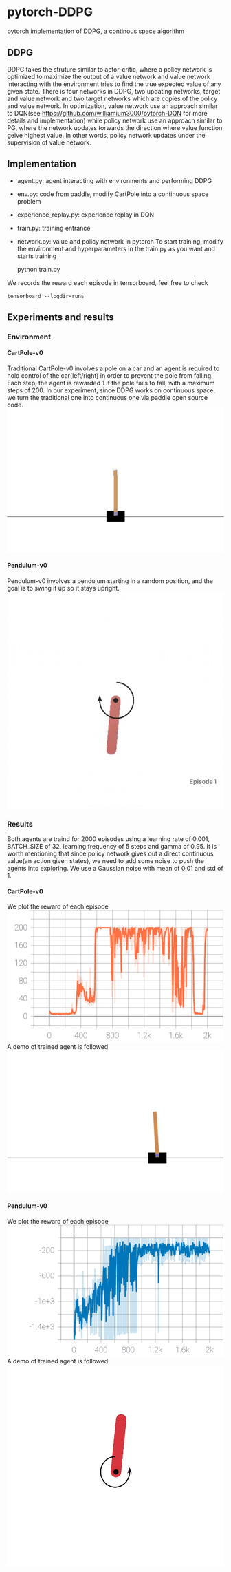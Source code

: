 # pytorch-DDPG
pytorch implementation of DDPG, a continous space algorithm

## DDPG
DDPG takes the struture similar to actor-critic, where a policy network is optimized to maximize the output of a value network and value network interacting with the environment tries to find the true expected value of any given state. There is four networks in DDPG, two updating networks, target and value network and two target networks which are copies of the policy and value network. In optimization, value network use an approach similar to DQN(see https://github.com/williamium3000/pytorch-DQN for more details and implementation) while policy network use an approach similar to PG, where the network updates torwards the direction where value function geive highest value. In other words, policy network updates under the supervision of value network.

## Implementation

- agent.py: agent interacting with environments and performing DDPG
- env.py: code from paddle, modify CartPole into a continuous space problem
- experience_replay.py: experience replay in DQN
- train.py: training entrance
- network.py: value and policy network in pytorch
To start training, modify the environment and hyperparameters in the train.py as you want and starts training

    python train.py

We records the reward each episode in tensorboard, feel free to check

    tensorboard --logdir=runs 
## Experiments and results

### Environment

#### CartPole-v0
Traditional CartPole-v0 involves a pole on a car and an agent is required to hold control of the car(left/right) in order to prevent the pole from falling. Each step, the agent is rewarded 1 if the pole fails to fall, with a maximum steps of 200. In our experiment, since DDPG works on continuous space, we turn the traditional one into continuous one via paddle open source code.
![](images/CartPole.png)

#### Pendulum-v0
Pendulum-v0 involves a pendulum starting in a random position, and the goal is to swing it up so it stays upright.
![](images/Pendulum-v0.png)

### Results
Both agents are traind for 2000 episodes using a learning rate of 0.001, BATCH_SIZE of 32, learning frequency of 5 steps and gamma of 0.95.
It is worth mentioning that since policy network gives out a direct continuous value(an action given states), we need to add some noise to push the agents into exploring. We use a Gaussian noise with mean of 0.01 and std of 1.
#### CartPole-v0
We plot the reward of each episode
![](images/CartPole-v0.svg)
A demo of trained agent is followed
![](images/CartPole-v0.gif)
#### Pendulum-v0
We plot the reward of each episode
![](images/Pendulum-v0.svg)
A demo of trained agent is followed
![](images/Pendulum-v0.gif)